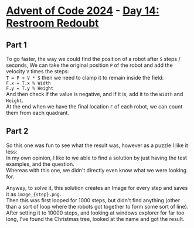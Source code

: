 # [Advent of Code 2024](../README.md) - [Day 14: Restroom Redoubt](https://adventofcode.com/2024/day/14)

## Part 1
To go faster, the way we could find the position of a robot after `S` steps / seconds,
We can take the original position `P` of the robot and add the velocity `V` times the steps:  
`T = P + V * S` then we need to clamp it to remain inside the field:  
`F.x = T.x % Width`  
`F.y = T.y % Height`  
And then check if the value is negative, and if it is, add it to the `Width` and `Height`.  
At the end when we have the final location `F` of each robot, we can count them from each quadrant.

## Part 2
So this one was fun to see what the result was, however as a puzzle I like it less:  
In my own opinion, I like to we able to find a solution by just having the test examples, and the question.  
Whereas with this one, we didn't directly even know what we were looking for.  

Anyway, to solve it, this solution creates an Image for every step and saves it as `image_{step}.png`.  
Then this was first looped for 1000 steps, but didn't find anything (other than a sort of loop where the robots
got together to form some sort of line).  
After setting it to 10000 steps, and looking at windows explorer for far too long, I've found the 
Christmas tree, looked at the name and got the result.